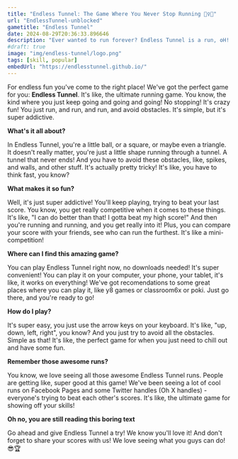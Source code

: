 ```yaml
---
title: "Endless Tunnel: The Game Where You Never Stop Running 🏃‍♀️💨"
url: "EndlessTunnel-unblocked"
gametitle: "Endless Tunnel"
date: 2024-08-29T20:36:33.896646
description: "Ever wanted to run forever? Endless Tunnel is a run, oH! sorry, fun, simple running game where you just keep going and going and going...! No downloads needed, play it right now!"
#draft: true
image: "img/endless-tunnel/logo.png"
tags: [skill, popular]
embedUrl: "https://endlesstunnel.github.io/"
---
```


For endless fun you've come to the right place!  We've got the perfect game for you: **Endless Tunnel**.  It's like, the ultimate running game.  You know,  the kind where you just keep going and going and going!  No stopping!  It's crazy fun!  You just run, and run, and run,  and  avoid obstacles.  It's simple, but it's super addictive.  

**What's it all about?**

In Endless Tunnel,  you're a little ball,  or a square,  or maybe even a  triangle.  It doesn't really matter,  you're just a little shape running through a tunnel.  A tunnel that never ends!  And you have to avoid these obstacles,  like,  spikes, and walls, and other stuff.  It's actually pretty tricky!  It's like,  you have to think fast,  you know?  

**What makes it so fun?**

Well,  it's just super addictive!  You'll keep playing,  trying to beat your last score.  You know,  you get really competitive when it comes to these things.  It's like,  "I can do better than that!  I gotta beat my high score!"  And then you're running and running,  and you get really into it!  Plus,  you can compare your score with your friends,  see who can run the furthest.  It's like a mini-competition!  

**Where can I find this amazing game?**

You can play Endless Tunnel right now,  no downloads needed!  It's super convenient!  You can play it on your computer,  your phone,  your tablet,  it's like,  it works on everything!  We've got recomendations to some great places where you can play it,  like y8 games  or classroom6x  or  poki.  Just go there,  and you're ready to go!  

**How do I play?**

 It's super easy,  you just use the arrow keys on your keyboard.  It's like,  "up, down, left, right", you know?  And you just try to avoid all the obstacles.  Simple as that!  It's like,  the perfect game for when you just need to chill out and have some fun.  

**Remember those awesome runs?**

You know,  we love seeing all those awesome Endless Tunnel runs.  People are getting like,  super good at this game!  We've been seeing a lot of cool runs on Facebook Pages and some Twitter handles (Oh X handles) - everyone's trying to beat each other's scores.  It's like,  the ultimate game for showing off your skills!  

**Oh no, you are still reading this boring text**

 Go ahead and give Endless Tunnel a try!  We know you'll love it!  And don't forget to share your scores with us!   We love seeing what you guys can do!   😎🏆  

